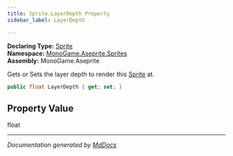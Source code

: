 ```yaml
---
title: Sprite.LayerDepth Property
sidebar_label: LayerDepth

---
```


**Declaring Type:** [Sprite](../)  
**Namespace:** [MonoGame.Aseprite.Sprites](../../)  
**Assembly:** MonoGame.Aseprite

Gets or Sets the layer depth to render this [Sprite](../) at.

```csharp
public float LayerDepth { get; set; }
```

## Property Value

float

___

*Documentation generated by [MdDocs](https://github.com/ap0llo/mddocs)*
